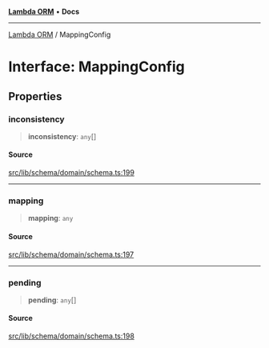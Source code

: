[**Lambda ORM**](../README.md) • **Docs**

***

[Lambda ORM](../README.md) / MappingConfig

# Interface: MappingConfig

## Properties

### inconsistency

> **inconsistency**: `any`[]

#### Source

[src/lib/schema/domain/schema.ts:199](https://github.com/lambda-orm/lambdaorm-base/blob/5d74b344f8322b5f4e53698b0a2759c1bc628a31/src/lib/schema/domain/schema.ts#L199)

***

### mapping

> **mapping**: `any`

#### Source

[src/lib/schema/domain/schema.ts:197](https://github.com/lambda-orm/lambdaorm-base/blob/5d74b344f8322b5f4e53698b0a2759c1bc628a31/src/lib/schema/domain/schema.ts#L197)

***

### pending

> **pending**: `any`[]

#### Source

[src/lib/schema/domain/schema.ts:198](https://github.com/lambda-orm/lambdaorm-base/blob/5d74b344f8322b5f4e53698b0a2759c1bc628a31/src/lib/schema/domain/schema.ts#L198)
